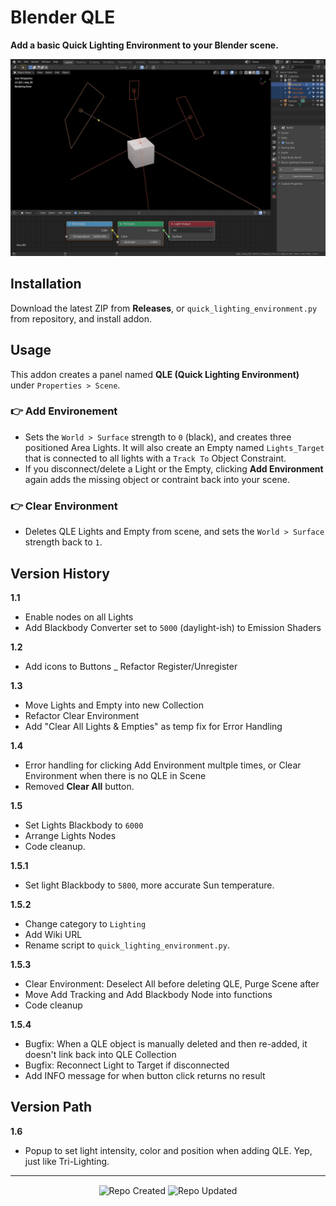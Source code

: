 # Blender QLE

**Add a basic Quick Lighting Environment to your Blender scene.**

![Blender QLE Screenshot](https://github.com/don1138/blender-qle/blob/master/blender-qle.jpg)

## Installation

Download the latest ZIP from **Releases**, or `quick_lighting_environment.py` from repository, and install addon.

## Usage

This addon creates a panel named **QLE (Quick Lighting Environment)** under ``Properties > Scene``.

### 👉 Add Environement
   + Sets the ``World > Surface`` strength to ``0`` (black), and creates three positioned Area Lights. It will also create an Empty named ``Lights_Target`` that is connected to all lights with a ``Track To`` Object Constraint.
   + If you disconnect/delete a Light or the Empty, clicking **Add Environment** again adds the missing object or contraint back into your scene.

### 👉 Clear Environment
   + Deletes QLE Lights and Empty from scene, and sets the ``World > Surface`` strength back to ``1``.

## Version History

**1.1**
   + Enable nodes on all Lights
   + Add Blackbody Converter set to ``5000`` (daylight-ish) to Emission Shaders

**1.2**
   + Add icons to Buttons
   _ Refactor Register/Unregister

**1.3**
   + Move Lights and Empty into new Collection
   + Refactor Clear Environment
   + Add "Clear All Lights & Empties" as temp fix for Error Handling

**1.4**
   + Error handling for clicking Add Environment multple times, or Clear Environment when there is no QLE in Scene
   + Removed **Clear All** button.

**1.5**
   + Set Lights Blackbody to ``6000``
   + Arrange Lights Nodes
   + Code cleanup.

**1.5.1**
   + Set light Blackbody to ``5800``, more accurate Sun temperature.

**1.5.2**
   + Change category to ``Lighting``
   + Add Wiki URL
   + Rename script to ``quick_lighting_environment.py``.

**1.5.3**
   + Clear Environment: Deselect All before deleting QLE, Purge Scene after
   + Move Add Tracking and Add Blackbody Node into functions
   + Code cleanup

**1.5.4**
   + Bugfix: When a QLE object is manually deleted and then re-added, it doesn't link back into QLE Collection
   + Bugfix: Reconnect Light to Target if disconnected
   + Add INFO message for when button click returns no result


## Version Path

**1.6**
   + Popup to set light intensity, color and position when adding QLE. Yep, just like Tri-Lighting.

***

<p align="center">
  <img align="center" src="https://badges.pufler.dev/created/don1138/blender-qle?style=for-the-badge&colorA=222&colorB=48684b" alt="Repo Created">
  <img align="center" src="https://badges.pufler.dev/updated/don1138/blender-qle?style=for-the-badge&colorA=222&colorB=48684b" alt="Repo Updated">
</p>
